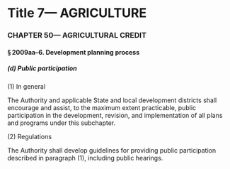 
# Title 7— AGRICULTURE
### CHAPTER 50— AGRICULTURAL CREDIT
#### § 2009aa–6. Development planning process
##### (d) Public participation

(1) In general

The Authority and applicable State and local development districts shall encourage and assist, to the maximum extent practicable, public participation in the development, revision, and implementation of all plans and programs under this subchapter.

(2) Regulations

The Authority shall develop guidelines for providing public participation described in paragraph (1), including public hearings.
